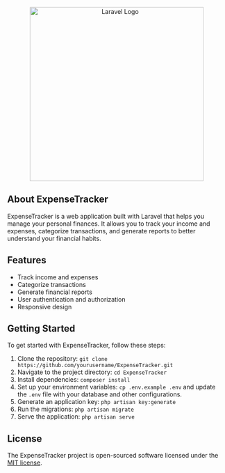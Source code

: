 <p align="center"><a href="https://laravel.com" target="_blank"><img src="https://raw.githubusercontent.com/laravel/art/master/logo-lockup/5%20SVG/2%20CMYK/1%20Full%20Color/laravel-logolockup-cmyk-red.svg" width="400" alt="Laravel Logo"></a></p>

## About ExpenseTracker

ExpenseTracker is a web application built with Laravel that helps you manage your personal finances. It allows you to track your income and expenses, categorize transactions, and generate reports to better understand your financial habits.

## Features

- Track income and expenses
- Categorize transactions
- Generate financial reports
- User authentication and authorization
- Responsive design

## Getting Started

To get started with ExpenseTracker, follow these steps:

1. Clone the repository: `git clone https://github.com/yourusername/ExpenseTracker.git`
2. Navigate to the project directory: `cd ExpenseTracker`
3. Install dependencies: `composer install`
4. Set up your environment variables: `cp .env.example .env` and update the `.env` file with your database and other configurations.
5. Generate an application key: `php artisan key:generate`
6. Run the migrations: `php artisan migrate`
7. Serve the application: `php artisan serve`

## License

The ExpenseTracker project is open-sourced software licensed under the [MIT license](https://opensource.org/licenses/MIT).
